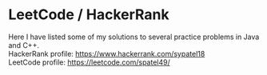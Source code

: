 # LeetCode / HackerRank
Here I have listed some of my solutions to several practice problems in Java and C++.  
HackerRank profile: https://www.hackerrank.com/sypatel18  
LeetCode profile: https://leetcode.com/spatel49/
